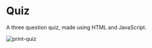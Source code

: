 # Quiz
A three question quiz, made using HTML and JavaScript.<br>

![print-quiz](https://github.com/user-attachments/assets/fba47526-492e-4d0a-b102-4293dd71bb61)
